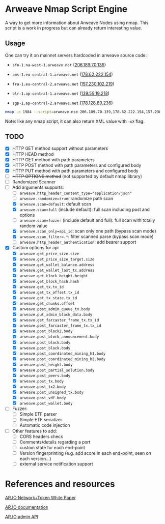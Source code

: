 # Arweave Nmap Script Engine

A way to get more information about Arweave Nodes using nmap. This
script is a work in progress but can already return interesting value.

## Usage

One can try it on mainnet servers hardcoded in arweave source code:

 - `sfo-1.na-west-1.arweave.net`
    ([206.189.70.139](https://api.ipapi.is/?q=206.189.70.139))

 - `ams-1.eu-central-1.arweave.net`
   ([178.62.222.154](https://api.ipapi.is/?q=178.62.222.154))

 - `fra-1.eu-central-2.arweave.net`
   ([157.230.102.219](https://api.ipapi.is/?q=157.230.102.219))

 - `blr-1.ap-central-1.arweave.net`
   ([139.59.19.218](https://api.ipapi.is/?q=139.59.19.218))

 - `sgp-1.ap-central-2.arweave.net`
   ([178.128.89.236](https://api.ipapi.is/?q=178.128.89.236))

```sh
nmap -p 1984 --script=arweave.nse 206.189.70.139,178.62.222.154,157.230.102.219,139.59.19.218,178.128.89.236
```

Note: like any nmap script, it can also return XML value with `-oX`
flag.

## TODO

 - [x] HTTP GET method support without parameters
 - [x] HTTP HEAD method
 - [x] HTTP GET method with path parameters
 - [x] HTTP POST method with path parameters and configured body
 - [x] HTTP PUT method with path parameters and configured body
 - [ ] ~~HTTP OPTIONS method~~ (not supported by default nmap library)
 - [ ] Randomized Scanner
 - [ ] Add arguments supports:
   - [ ] `arweave.http_header_content_type="application/json"`
   - [ ] `arweave.randomize=true`: randomize path scan
   - [x] `arweave.scan=default`: default scan
   - [x] `arweave.scan=full` (include default): full scan including post and options
   - [ ] `arweave.scan=fuzzer` (include default and full): full scan with totally random value
   - [x] `arweave.scan_only=api_id`: scan only one path (bypass scan mode)
   - [x] `arweave.scan_filter=.*`: filter scanned parse (bypass scan mode)
   - [ ] `arweave.http_header_authentication`: add bearer support
 - [x] Custom options for api
   - [x] `arweave.get_price_size.size`
   - [x] `arweave.get_price_size_target.size`
   - [x] `arweave.get_wallet_balance.address`
   - [x] `arweave.get_wallet_last_tx.address`
   - [x] `arweave.get_block_height.height`
   - [x] `arweave.get_block_hash.hash`
   - [x] `arweave.get_tx.tx_id`
   - [x] `arweave.get_tx_offset.tx_id`
   - [x] `arweave.get_tx_state.tx_id`
   - [x] `arweave.get_chunks.offset`
   - [x] `arweave.post_admin_queue_tx.body`
   - [x] `arweave.put_admin_block_data.body`
   - [x] `arweave.get_farcaster_frame_tx.tx_id`
   - [x] `arweave.post_farcaster_frame_tx.tx_id`
   - [x] `arweave.post_block2.body`
   - [x] `arweave.post_block_announcement.body`
   - [x] `arweave.post_block.body`
   - [x] `arweave.post_block.body`
   - [x] `arweave.post_coordinated_mining_h1.body`
   - [x] `arweave.post_coordinated_mining_h2.body`
   - [x] `arweave.post_height.body`
   - [x] `arweave.post_partial_solution.body`
   - [x] `arweave.post_peers.body`
   - [x] `arweave.post_tx.body`
   - [x] `arweave.post_tx2.body`
   - [x] `arweave.post_unsigned_tx.body`
   - [x] `arweave.post_vdf.body`
   - [x] `arweave.post_wallet.body`
 - [ ] Fuzzer:
   - [ ] Simple ETF parser
   - [ ] Simple ETF serializer
   - [ ] Automatic code injection
 - [ ] Other features to add:
   - [ ] CORS headers check
   - [ ] Comments/details regarding a port
   - [ ] custom state for each end-point
   - [ ] Version fingerprinting (e.g. add score in each end-point, seen on each version...)
   - [ ] external service notification support

# References and resources

[AR.IO Network+Token White
Paper](https://stmnnh3s5hfbfaxxskvhx3d4l5vkbdxnep34ginzy5bsrlzzxxha.arweave.net/lNjWn3LpyhKC95Kqe-x8X2qgju0j98MhucdDKK85vc4)

[AR.IO documentation](https://ar-io.dev/api-docs/)

[AR.IO admin
API](https://docs.ar.io/gateways/ar-io-node/admin/admin-api.html#overview)
